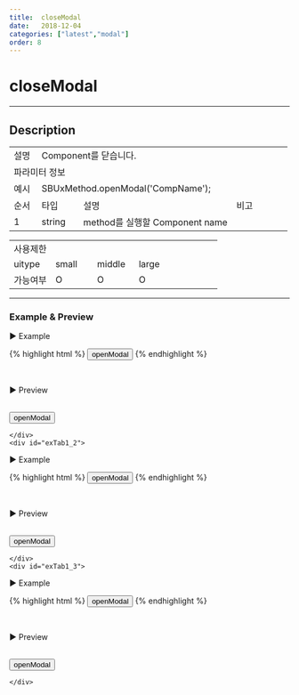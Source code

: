 ```yaml
---
title:  closeModal
date:   2018-12-04
categories: ["latest","modal"]
order: 8
---
```


closeModal
===

---

## Description

<table style="width:100%">
    <colgroup>
        <col width="10%"/>
        <col width="15%"/>
        <col width="55%"/>
        <col width="20%"/>
    </colgroup>
    <tr>
        <td class="tdTitle tdBg">설명</td>
        <td colspan="3">Component를 닫습니다.</td>
    </tr>
    <tr>
        <td class="tdTitle tdCenter tdBg" colspan="4">파라미터 정보</td>
    </tr>
    <tr>
        <td class="tdTitle tdCenter tdBg">예시</td>
        <td colspan="3">SBUxMethod.openModal('CompName');</td>
    </tr>
    <tr>
        <td class="tdTitle tdCenter tdBg">순서</td>
        <td class="tdTitle tdCenter tdBg">타입</td>
        <td class="tdTitle tdCenter tdBg">설명</td>
        <td class="tdTitle tdCenter tdBg">비고</td>
    </tr>
    <tr>
        <td class="tdCenter">1</td>
        <td class="tdCenter">string</td>
        <td>method를 실행할 Component name</td>
        <td></td>
    </tr>
</table>
<table style="width:100%">
    <colgroup>
        <col width="20%"/>
        <col width="20%"/>
        <col width="20%"/>
        <col width="20%"/>
        <col width="20%"/>
    </colgroup>
    <tr>
        <td class="tdTitle tdBg tdCenter" colspan="5">사용제한</td>
    </tr>
    <tr>
        <td class="tdTitle tdBg">uitype</td>
        <td class="tdCenter">small</td>
        <td class="tdCenter">middle</td>
        <td class="tdCenter">large</td>
        <td></td>
    </tr>
    <tr>
        <td class="tdTitle tdBg">가능여부</td>
        <td class="tdBlue tdCenter">O</td>
        <td class="tdBlue tdCenter">O</td>
        <td class="tdBlue tdCenter">O</td>
        <td></td>
    </tr>
</table>

---
### Example & Preview

<sbux-tabs id="exTab1" name="exTab1" uitype="normal" title-target-id-array="exTab1_1^exTab1_2^exTab1_3" title-text-array="small^middle^large">
</sbux-tabs>
<div class="tab-content">
    <div id="exTab1_1">

▶ Example

{% highlight html %}
<input type="button" value="openModal" onclick="SBUxMethod.openModal('sbTagNm1');">
<sbux-modal id="sbIdx1" name="sbTagNm1" uitype="small" header-title="Modal 타이틀" body-html="<input type='button' value='closeModal' onclick='SBUxMethod.closeModal(`sbTagNm1`);'>"></sbux-modal>
{% endhighlight %}

<br>

▶ Preview

<br>
<input type="button" value="openModal" onclick="SBUxMethod.openModal('sbTagNm1');">
<sbux-modal id="sbIdx1" name="sbTagNm1" uitype="small" header-title="Modal 타이틀" body-html="<input type='button' value='closeModal' onclick='SBUxMethod.closeModal(`sbTagNm1`);'>"></sbux-modal>

    </div>
    <div id="exTab1_2">

▶ Example

{% highlight html %}
<input type="button" value="openModal" onclick="SBUxMethod.openModal('sbTagNm2');">
<sbux-modal id="sbIdx2" name="sbTagNm2" uitype="middle" header-title="Modal 타이틀" body-html="<input type='button' value='closeModal' onclick='SBUxMethod.closeModal(`sbTagNm2`);'>"></sbux-modal>
{% endhighlight %}

<br>

▶ Preview

<br>
<input type="button" value="openModal" onclick="SBUxMethod.openModal('sbTagNm2');">
<sbux-modal id="sbIdx2" name="sbTagNm2" uitype="middle" header-title="Modal 타이틀" body-html="<input type='button' value='closeModal' onclick='SBUxMethod.closeModal(`sbTagNm2`);'>"></sbux-modal>

    </div>
    <div id="exTab1_3">

▶ Example

{% highlight html %}
<input type="button" value="openModal" onclick="SBUxMethod.openModal('sbTagNm3');">
<sbux-modal id="sbIdx3" name="sbTagNm3" uitype="large" header-title="Modal 타이틀" body-html="<input type='button' value='closeModal' onclick='SBUxMethod.closeModal(`sbTagNm3`);'>"></sbux-modal>
{% endhighlight %}

<br>

▶ Preview

<br>
<input type="button" value="openModal" onclick="SBUxMethod.openModal('sbTagNm3');">
<sbux-modal id="sbIdx3" name="sbTagNm3" uitype="large" header-title="Modal 타이틀" body-html="<input type='button' value='closeModal' onclick='SBUxMethod.closeModal(`sbTagNm3`);'>"></sbux-modal>

    </div>
</div>